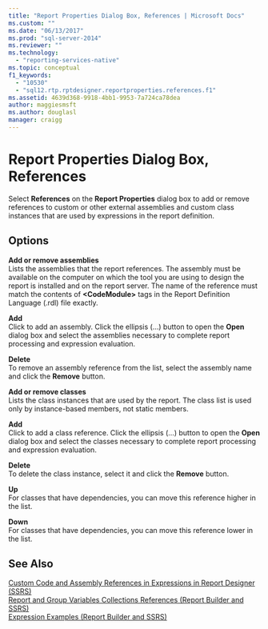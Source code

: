 ```yaml
---
title: "Report Properties Dialog Box, References | Microsoft Docs"
ms.custom: ""
ms.date: "06/13/2017"
ms.prod: "sql-server-2014"
ms.reviewer: ""
ms.technology: 
  - "reporting-services-native"
ms.topic: conceptual
f1_keywords: 
  - "10530"
  - "sql12.rtp.rptdesigner.reportproperties.references.f1"
ms.assetid: 4639d368-9918-4bb1-9953-7a724ca78dea
author: maggiesmsft
ms.author: douglasl
manager: craigg
---
```

# Report Properties Dialog Box, References
  Select **References** on the **Report Properties** dialog box to add or remove references to custom or other external assemblies and custom class instances that are used by expressions in the report definition.  
  
## Options  
 **Add or remove assemblies**  
 Lists the assemblies that the report references. The assembly must be available on the computer on which the tool you are using to design the report is installed and on the report server. The name of the reference must match the contents of **\<CodeModule>** tags in the Report Definition Language (.rdl) file exactly.  
  
 **Add**  
 Click to add an assembly. Click the ellipsis (…) button to open the **Open** dialog box and select the assemblies necessary to complete report processing and expression evaluation.  
  
 **Delete**  
 To remove an assembly reference from the list, select the assembly name and click the **Remove** button.  
  
 **Add or remove classes**  
 Lists the class instances that are used by the report. The class list is used only by instance-based members, not static members.  
  
 **Add**  
 Click to add a class reference. Click the ellipsis (…) button to open the **Open** dialog box and select the classes necessary to complete report processing and expression evaluation.  
  
 **Delete**  
 To delete the class instance, select it and click the **Remove** button.  
  
 **Up**  
 For classes that have dependencies, you can move this reference higher in the list.  
  
 **Down**  
 For classes that have dependencies, you can move this reference lower in the list.  
  
## See Also  
 [Custom Code and Assembly References in Expressions in Report Designer &#40;SSRS&#41;](report-design/custom-code-and-assembly-references-in-expressions-in-report-designer-ssrs.md)   
 [Report and Group Variables Collections References &#40;Report Builder and SSRS&#41;](report-design/built-in-collections-report-and-group-variables-references-report-builder.md)   
 [Expression Examples &#40;Report Builder and SSRS&#41;](report-design/expression-examples-report-builder-and-ssrs.md)  
  
  
